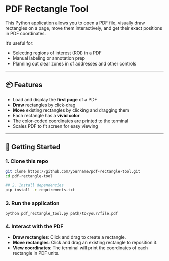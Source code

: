 

# PDF Rectangle Tool

This Python application allows you to open a PDF file, visually draw rectangles on a page, move them interactively, and get their exact positions in PDF coordinates.

It’s useful for:
- Selecting regions of interest (ROI) in a PDF
- Manual labeling or annotation prep
- Planning out clear zones in of addresses and other controls

---

## 📦 Features

- Load and display the **first page** of a PDF
- **Draw** rectangles by click-drag
- **Move** existing rectangles by clicking and dragging them
- Each rectangle has a **vivid color**
- The color-coded coordinates are printed to the terminal
- Scales PDF to fit screen for easy viewing

---

## 🚀 Getting Started

### 1. Clone this repo

```bash
git clone https://github.com/yourname/pdf-rectangle-tool.git
cd pdf-rectangle-tool

## 2. Install dependencies
pip install -r requirements.txt
```
### 3. Run the application

```bash
python pdf_rectangle_tool.py path/to/your/file.pdf
```
### 4. Interact with the PDF
- **Draw rectangles**: Click and drag to create a rectangle.
- **Move rectangles**: Click and drag an existing rectangle to reposition it.
- **View coordinates**: The terminal will print the coordinates of each rectangle in PDF units.

